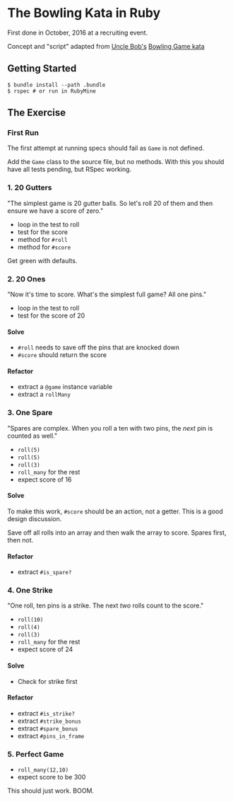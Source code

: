 # The Bowling Kata in Ruby

First done in October, 2016 at a recruiting event.

Concept and "script" adapted from [Uncle Bob's][bob] [Bowling Game kata][kata]

## Getting Started

    $ bundle install --path .bundle
    $ rspec # or run in RubyMine


## The Exercise

### First Run

The first attempt at running specs should fail as `Game` is not defined.

Add the `Game` class to the source file, but no methods. With this you should have all tests pending, but RSpec working.

### 1. 20 Gutters

"The simplest game is 20 gutter balls. So let's roll 20 of them and then ensure we have a score of zero."

- loop in the test to roll
- test for the score
- method for `#roll`  
- method for `#score`

Get green with defaults.

### 2. 20 Ones

"Now it's time to score. What's the simplest full game? All one pins."

- loop in the test to roll
- test for the score of 20

#### Solve

- `#roll` needs to save off the pins that are knocked down  
- `#score` should return the score
 
#### Refactor

- extract a `@game` instance variable
- extract a `rollMany`

### 3. One Spare

"Spares are complex. When you roll a ten with two pins, the _next_ pin is counted as well."

- `roll(5)`
- `roll(5)`
- `roll(3)`
- `roll_many` for the rest
- expect score of 16

#### Solve

To make this work, `#score` should be an action, not a getter. This is a good design discussion.

Save off all rolls into an array and then walk the array to score. Spares first, then not.

#### Refactor

- extract `#is_spare?`

### 4. One Strike

"One roll, ten pins is a strike. The next _two_ rolls count to the score."

- `roll(10)`
- `roll(4)`
- `roll(3)`
- `roll_many` for the rest
- expect score of 24

#### Solve

- Check for strike first

#### Refactor

- extract `#is_strike?`
- extract `#strike_bonus`
- extract `#spare_bonus`
- extract `#pins_in_frame`

### 5. Perfect Game

- `roll_many(12,10)`
- expect score to be 300

This should just work. BOOM.

[bob]: https://sites.google.com/site/unclebobconsultingllc/
[kata]: https://www.google.com/url?sa=t&rct=j&q=&esrc=s&source=web&cd=1&cad=rja&uact=8&ved=0ahUKEwjrjanSidPPAhUE3mMKHedHD70QFggcMAA&url=http%3A%2F%2Fbutunclebob.com%2Ffiles%2Fdownloads%2FBowling%2520Game%2520Kata.ppt&usg=AFQjCNFHxYawc054GuRAyXzmcYUfaJ1Z6g&bvm=bv.135475266,d.cGc
